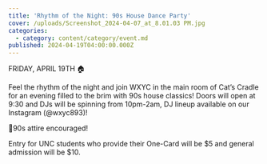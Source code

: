 ```yaml
---
title: 'Rhythm of the Night: 90s House Dance Party'
cover: /uploads/Screenshot_2024-04-07_at_8.01.03 PM.jpg
categories:
  - category: content/category/event.md
published: 2024-04-19T04:00:00.000Z
---
```


FRIDAY, APRIL 19TH 🏠

Feel the rhythm of the night and join WXYC in the main room of Cat’s Cradle for an evening filled to the brim with 90s house classics! Doors will open at 9:30 and DJs will be spinning from 10pm-2am, DJ lineup available on our Instagram (@wxyc893)!

🚨90s attire encouraged!

Entry for UNC students who provide their One-Card will be $5 and general admission will be $10.
